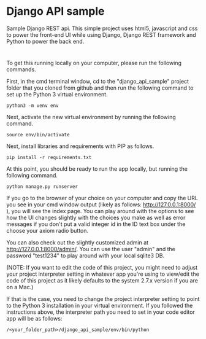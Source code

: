 # Django API sample
Sample Django REST api. This simple project uses html5, javascript and css to power the front-end UI while using Django, Django REST framework and Python to power the back end.
#
To get this running locally on your computer, please run the following commands.

First, in the cmd terminal window, cd to the "django_api_sample" project folder that you cloned from github and then run the following command to set up the Python 3 virtual environment.
```
python3 -m venv env
```
Next, activate the new virtual environment by running the following command.
```
source env/bin/activate
```
Next, install libraries and requirements with PIP as follows.
```
pip install -r requirements.txt
```
At this point, you should be ready to run the app locally, but running the following command.
```
python manage.py runserver
```
If you go to the browser of your choice on your computer and copy the URL you see in your cmd window output (likely as follows: http://127.0.0.1:8000/ ), you will see the index page. 
You can play around with the options to see how the UI changes slightly with the choices you make as well as error messages if you don't put a valid integer id in the ID text box under the choose your
axiom radio button.

You can also check out the slightly customized admin at http://127.0.0.1:8000/admin/. You can use the user "admin" and the password "test1234" to play around with your local sqlite3 DB.

(NOTE: If you want to edit the code of this project, you might need to adjust your project interpreter setting in whatever app you're using to view/edit the code of this project as it likely defaults to the system 2.7.x version if you are on a Mac.)

If that is the case, you need to change the project interpreter setting to point to the Python 3 installation in your virtual environment. If you followed the instructions above, the interpreter path you need to set in your code editor app will be as follows:
```
/<your_folder_path>/django_api_sample/env/bin/python
```
